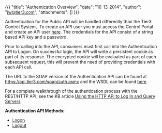 {{{
  "title": "Authentication Overview",
  "date": "10-13-2014",
  "author": "jw@tier3.com",
  "attachments": []
}}}

Authentication for the Public API will be handled differently than the Tier3 Control System, &nbsp;To create an API user you must access the Control Portal and create an API user <a href="https://control.tier3.com/Organization/Api" target="_blank">here</a>. The credentials for the API consist of a string based API key and a password.&nbsp;
 
Prior to calling into the API, consumers must first call into the Authentication API to Logon. On successful login, the API will write a persistent cookie as part of its response. The encrypted cookie will be evaluated as part of each subsequent request, this will prevent the need of providing credentials with each API call.
  
The URL to the SOAP version of the Authentication API can be found at <a href="https://api.tier3.com/soap/auth.asmx" target="_blank">https://api.tier3.com/soap/auth.asmx</a>&nbsp;and the WSDL can be found <a href="https://api.tier3.com/soap/auth.asmx?wsdl"
target="_blank">here</a>.

For a complete walkthrough of the authentication process with the REST/HTTP API, see the KB article <a href="http://help.tier3.com/entries/23220626-Using-the-HTTP-API-to-Log-In-and-Query-Servers">Using the HTTP API to Log In and Query Servers</a>

<strong>Authentication API Methods:</strong>

<ul>
  <li><a href="/api-docs#authentication-logon">Logon</a>
  </li>
  <li><a href="/api-docs#authentication-logout">Logout</a>
  </li>
</ul>